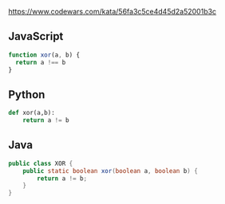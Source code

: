 https://www.codewars.com/kata/56fa3c5ce4d45d2a52001b3c

## JavaScript
```js
function xor(a, b) {
  return a !== b
}
```

## Python
```python
def xor(a,b):
    return a != b
```

## Java
```java
public class XOR {
    public static boolean xor(boolean a, boolean b) {
        return a != b;
    }
}
```